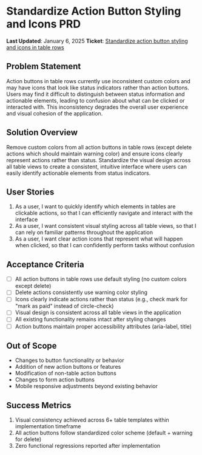 # Standardize Action Button Styling and Icons PRD

**Last Updated**: January 6, 2025
**Ticket**: [Standardize action button styling and icons in table rows](https://github.com/MarcinOrlowski/pyggy-expense-tracker/issues/12)

## Problem Statement

Action buttons in table rows currently use inconsistent custom colors and may have icons that look like status indicators rather than action buttons. Users may find it difficult to distinguish between status information and actionable elements, leading to confusion about what can be clicked or interacted with. This inconsistency degrades the overall user experience and visual cohesion of the application.

## Solution Overview

Remove custom colors from all action buttons in table rows (except delete actions which should maintain warning color) and ensure icons clearly represent actions rather than status. Standardize the visual design across all table views to create a consistent, intuitive interface where users can easily identify actionable elements from status indicators.

## User Stories

1. As a user, I want to quickly identify which elements in tables are clickable actions, so that I can efficiently navigate and interact with the interface
2. As a user, I want consistent visual styling across all table views, so that I can rely on familiar patterns throughout the application
3. As a user, I want clear action icons that represent what will happen when clicked, so that I can confidently perform tasks without confusion

## Acceptance Criteria

- [ ] All action buttons in table rows use default styling (no custom colors except delete)
- [ ] Delete actions consistently use warning color styling
- [ ] Icons clearly indicate actions rather than status (e.g., check mark for "mark as paid" instead of circle-check)
- [ ] Visual design is consistent across all table views in the application
- [ ] All existing functionality remains intact after styling changes
- [ ] Action buttons maintain proper accessibility attributes (aria-label, title)

## Out of Scope

- Changes to button functionality or behavior
- Addition of new action buttons or features
- Modification of non-table action buttons
- Changes to form action buttons
- Mobile responsive adjustments beyond existing behavior

## Success Metrics

1. Visual consistency achieved across 6+ table templates within implementation timeframe
2. All action buttons follow standardized color scheme (default + warning for delete)
3. Zero functional regressions reported after implementation